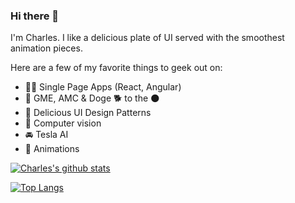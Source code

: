 ### Hi there 👋

<!--
**charlesanim499/charlesanim499** is a ✨ _special_ ✨ repository because its `README.md` (this file) appears on your GitHub profile.
-->

I'm Charles. I like a delicious plate of UI served with the smoothest animation pieces.

Here are a few of my favorite things to geek out on:
- 🧑‍💻 Single Page Apps (React, Angular)
- 🚀 GME, AMC & Doge 🐕 to the 🌑
- 💽 Delicious UI Design Patterns
- 🤖 Computer vision
- 🚘 Tesla AI
- 🎊 Animations

[![Charles's github stats](https://github-readme-stats.vercel.app/api?username=charlesanim499&theme=onedark&count_private=true&show_icons=true)](https://github.com/anuraghazra/github-readme-stats)

[![Top Langs](https://github-readme-stats.vercel.app/api/top-langs/?username=charlesanim499&layout=compact)](https://github.com/anuraghazra/github-readme-stats)


